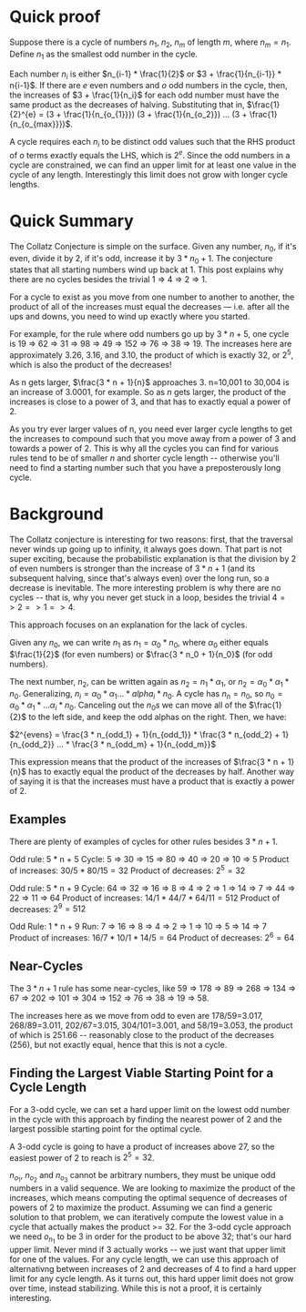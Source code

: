 # Quick proof

Suppose there is a cycle of numbers $n_1$, $n_2$, $n_m$ of length $m$, where $n_m = n_1$. Define $n_1$ as the smallest odd number in the cycle.

Each number $n_i$ is either $n_{i-1} * \frac{1}{2}$ or $3 + \frac{1}{n_{i-1}} * n{i-1}$. If there are $e$ even numbers and $o$ odd numbers in the cycle, then, the increases of $3 + \frac{1}{n_i}$ for each odd number must have the same product as the decreases of halving. Substituting that in, $\frac{1}{2}^{e} = (3 + \frac{1}{n_{o_{1}}}) (3 + \frac{1}{n_{o_2}}) ... (3 + \frac{1}{n_{o_{max}}})$.

A cycle requires each $n_i$ to be distinct odd values such that the RHS product of $o$ terms exactly equals the LHS, which is $2^e$. Since the odd numbers in a cycle are constrained, we can find an upper limit for at least one value in the cycle of any length. Interestingly this limit does not grow with longer cycle lengths. 

# Quick Summary

The Collatz Conjecture is simple on the surface. Given any number, $n_0$, if it's even, divide it by 2, if it's odd, increase it by $3 * n_0 + 1$. The conjecture states that all starting numbers wind up back at 1. This post explains why there are no cycles besides the trivial 1 => 4 => 2 => 1. 

For a cycle to exist as you move from one number to another to another, the product of all of the increases must equal the decreases — i.e. after all the ups and downs, you need to wind up exactly where you started.

For example, for the rule where odd numbers go up by $3 * n + 5$, one cycle is 19 => 62 => 31 => 98 => 49 => 152 => 76 => 38 => 19. The increases here are approximately 3.26, 3.16, and 3.10, the product of which is exactly 32, or $2^5$, which is also the product of the decreases!

As n gets larger, $\frac{3 * n + 1}{n}$ approaches $3$. n=10,001 to 30,004 is an increase of 3.0001, for example. So as $n$ gets larger, the product of the increases is close to a power of 3, and that has to exactly equal a power of 2. 

As you try ever larger values of n, you need ever larger cycle lengths to get the increases to compound such that you move away from a power of 3 and towards a power of 2. This is why all the cycles you can find for various rules tend to be of smaller $n$ and shorter cycle length -- otherwise you'll need to find a starting number such that you have a preposterously long cycle.

# Background

The Collatz conjecture is interesting for two reasons: first, that the traversal never winds up going up to infinity, it always goes down. That part is not super exciting, because the probabilistic explanation is that the division by 2 of even numbers is stronger than the increase of $3 * n + 1$ (and its subsequent halving, since that's always even) over the long run, so a decrease is inevitable. The more interesting problem is why there are no cycles -- that is, why you never get stuck in a loop, besides the trivial $4 => 2 => 1 => 4$. 

This approach focuses on an explanation for the lack of cycles. 

Given any $n_0$, we can write $n_1$ as $n_1 = \alpha_0 * n_0$, where $\alpha_0$ either equals $\frac{1}{2}$ (for even numbers) or $\frac{3 * n_0 + 1}{n_0}$ (for odd numbers). 

The next number, $n_2$, can be written again as $n_2 = n_1 * \alpha_1$, or $n_2 = \alpha_0 * \alpha_1 * n_0$. Generalizing, $n_i = \alpha_0 * \alpha_1 ... * alpha_i * n_0$. A cycle has $n_n = n_0$, so $n_0 = \alpha_0 * \alpha_1 * ... \alpha_i * n_0$. Canceling out the $n_0s$ we can move all of the $\frac{1}{2}$ to the left side, and keep the odd alphas on the right. Then, we have:

$2^{evens} = \frac{3 * n_{odd_1} + 1}{n_{odd_1}} * \frac{3 * n_{odd_2} + 1}{n_{odd_2}} ... * \frac{3 * n_{odd_m} + 1}{n_{odd_m}}$

This expression means that the product of the increases of $\frac{3 * n + 1}{n}$ has to exactly equal the product of the decreases by half. Another way of saying it is that the increases must have a product that is exactly a power of 2.

## Examples

There are plenty of examples of cycles for other rules besides $3 * n + 1$. 

Odd rule: 5 * n + 5
Cycle: 5 => 30 => 15 => 80 => 40 => 20 => 10 => 5
Product of increases: $30/5 * 80/15 = 32$
Product of decreases: $2^5 = 32$

Odd rule: 5 * n + 9
Cycle: 64 => 32 => 16 => 8 => 4 => 2 => 1 => 14 => 7 => 44 => 22 => 11 => 64
Product of increases: $14/1 * 44/7 * 64/11 = 512$
Product of decreases: $2^9 = 512$

Odd Rule: 1 * n + 9
Run: 7 => 16 => 8 => 4 => 2 => 1 => 10 => 5 => 14 => 7
Product of increases: $16/7 * 10 / 1 * 14 / 5 = 64$
Product of decreases: $2^6 = 64$

## Near-Cycles

The $3 * n + 1$ rule has some near-cycles, like 59 => 178 => 89 => 268 => 134 => 67 => 202 => 101 => 304 => 152 => 76 => 38 => 19 => 58. 

The increases here as we move from odd to even are 178/59=3.017, 268/89=3.011, 202/67=3.015, 304/101=3.001, and 58/19=3.053, the product of which is 251.66 -- reasonably close to the product of the decreases (256), but not exactly equal, hence that this is not a cycle. 

## Finding the Largest Viable Starting Point for a Cycle Length

For a 3-odd cycle, we can set a hard upper limit on the lowest odd number in the cycle with this approach by finding the nearest power of 2 and the largest possible starting point for the optimal cycle.  

A 3-odd cycle is going to have a product of increases above 27, so the easiest power of 2 to reach is $2^5 = 32$. 

$n_{o_1}$, $n_{o_2}$ and $n_{o_3}$ cannot be arbitrary numbers, they must be unique odd numbers in a valid sequence. We are looking to maximize the product of the increases, which means computing the optimal sequence of decreases of powers of 2 to maximize the product. Assuming we can find a generic solution to that problem, we can iteratively compute the lowest value in a cycle that actually makes the product >= 32. For the 3-odd cycle approach we need $o_{n_1}$ to be 3 in order for the product to be above 32; that's our hard upper limit. Never mind if 3 actually works -- we just want that upper limit for one of the values. For any cycle length, we can use this approach of alternativng between increases of 2 and decreases of 4 to find a hard upper limit for any cycle length. As it turns out, this hard upper limit does not grow over time, instead stabilizing. While this is not a proof, it is certainly interesting.
